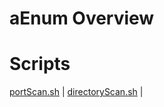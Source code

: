 # aEnum Overview

# Scripts

[portScan.sh](https://github.com/JonmarCorpuz/aEnum/blob/main/Scripts/1-portScan.sh) | [directoryScan.sh](https://github.com/JonmarCorpuz/aEnum/blob/main/Scripts/2-directoryScan.sh) |

